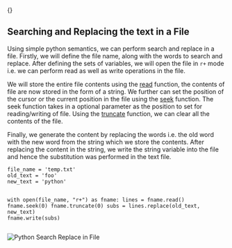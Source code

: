 {}

<h2>Searching and Replacing the text in a File</h2>
<p>Using simple python semantics, we can perform search and replace in a file. Firstly, we will define the file name, along with the words to search and replace. After defining the sets of variables, we will open the file in <code>r+</code> mode i.e. we can perform read as well as write operations in the file.</p>
<p>We will store the entire file contents using the <a href="https://docs.python.org/3/tutorial/inputoutput.html#reading-and-writing-files">read</a> function, the contents of file are now stored in the form of a string. We further can set the position of the cursor or the current position in the file using the <a href="https://python-reference.readthedocs.io/en/latest/docs/file/seek.html">seek</a> function. The seek function takes in a optional parameter as the position to set for reading/writing of file. Using the <a href="https://python-reference.readthedocs.io/en/latest/docs/file/truncate.html">truncate</a> function, we can clear all the contents of the file.</p>
<p>Finally, we generate the content by replacing the words i.e. the old word with the new word from the string which we store the contents. After replacing the content in the string, we write the string variable into the file and hence the substitution was performed in the text file.</p>
<pre><code class="language-python">file_name = 'temp.txt'
old_text = 'foo'
new_text = 'python'

with open(file_name, &quot;r+&quot;) as fname:
    lines = fname.read()
    fname.seek(0)
    fname.truncate(0)
    subs = lines.replace(old_text, new_text)
    fname.write(subs)
</code></pre>
<p><img src="https://res.cloudinary.com/techstructive-blog/image/upload/v1648479344/blog-media/cstvfdlazyfriwvnilju.png" alt="Python Search Replace in File"></p>

